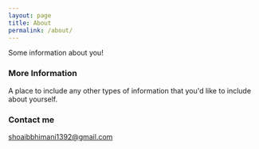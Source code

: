 ```yaml
---
layout: page
title: About
permalink: /about/
---
```


Some information about you!

### More Information

A place to include any other types of information that you'd like to include about yourself.

### Contact me

[shoaibbhimani1392@gmail.com](mailto:shoaibbhimani1392@gmail.com)
